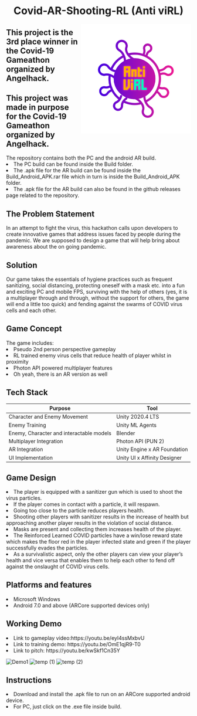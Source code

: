 <html>
<body>
<h1 align="center"> Covid-AR-Shooting-RL   (Anti viRL)
</h1> <img src="./images/antiviRL.png" width="300" height="300" align="right" align="top"> 


<h2 align="left"> This project is the 3rd place winner in the Covid-19 Gameathon organized by Angelhack. </h2>  
<h2 align="left"> This project was made in purpose for the Covid-19 Gameathon organized by Angelhack. </h2>  
The repository contains both the PC and the android AR build.
<li>The PC build can be found inside the Build folder.<br></li>
<li>The .apk file for the AR build can be found inside the Build_Android_APK.rar file which in turn is inside the Build_Android_APK folder.<br></li>
<li>The .apk file for the AR build can also be found in the github releases page related to the repository.<br></li>

<h2 align="left"> The Problem Statement </h2>  
In an attempt to fight the virus, this hackathon calls upon developers to create innovative games that address issues faced by people during the pandemic. We are supposed to design a game that will help bring about awareness about the on going pandemic.

<h2 align="left"> Solution </h2>  
Our game takes the essentials of hygiene practices such as frequent sanitizing, social distancing, protecting oneself with a mask etc. into a fun and exciting PC and mobile FPS, surviving with the help of others (yes, it is a multiplayer through and through, without the support for others, the game will end a little too quick) and fending against the swarms of COVID virus cells and each other.

<h2 align="left"> Game Concept </h2>  
The game includes:
<li>Pseudo 2nd person perspective gameplay<br></li>
<li>RL trained enemy virus cells that reduce health of player whilst in proximity<br></li>
<li>Photon API powered multiplayer features<br></li>
<li>Oh yeah, there is an AR version as well<br></li>

<h2 align="left"> Tech Stack </h2>  

Purpose | Tool
------- | -------
Character and Enemy Movement | Unity 2020.4 LTS
Enemy Training  | Unity ML Agents
Enemy, Character and interactable models |  Blender
Multiplayer Integration | Photon API (PUN 2)
AR Integration | Unity Engine x AR Foundation
UI Implementation |  Unity UI x Affinity Designer

<h2 align="left"> Game Design </h2>  
<li>The player is equipped with a sanitizer gun which is used to shoot the virus particles.<br></li>
<li>If the player comes in contact with a particle, it will respawn. <br></li>
<li>Going too close to the particle  reduces players health. <br></li>
<li>Shooting other players with sanitizer results in the increase of health but approaching another player results in the violation of social distance. <br></li>
<li>Masks are present and collecting them increases health of the player. <br></li>
<li>The Reinforced Learned COVID particles have a win/lose reward state which makes the floor red in the player infected state and green if the player successfully evades the particles. <br></li>
<li>As a survivalistic aspect, only the other players can view your player’s health and vice versa that enables them to help each other to fend off against the onslaught of COVID virus cells. <br></li>


<h2 align="left"> Platforms and features </h2>  
<li>Microsoft Windows<br></li>
<li>Android 7.0 and above (ARCore supported devices only)<br></li>


<h2 align="left"> Working Demo </h2>  
<li>Link to gameplay video:https://youtu.be/eyI4ssMxbvU <br></li>
<li>Link to training demo: https://youtu.be/OmE1qjR9-T0 <br></li>
<li>Link to pitch: https://youtu.be/kwSkf1Cn35Y <br></li>


![Demo1](https://github.com/ReanSchwarzer1/Covid-AR-Shooting-RL/blob/main/Images/game.gif "Demo1")
![temp (1)](https://user-images.githubusercontent.com/42490058/110345792-f3279d80-8054-11eb-80e6-de8856f7c83c.gif)
![temp (2)](https://github.com/ReanSchwarzer1/Covid-AR-Shooting-RL/blob/main/Images/gg.gif)


<h2 align="left"> Instructions </h2>  
<li>Download and install the .apk file to run on an ARCore supported android device.<br></li>
<li>For PC, just click on the .exe file inside build.<br></li>

</body>
</html>








